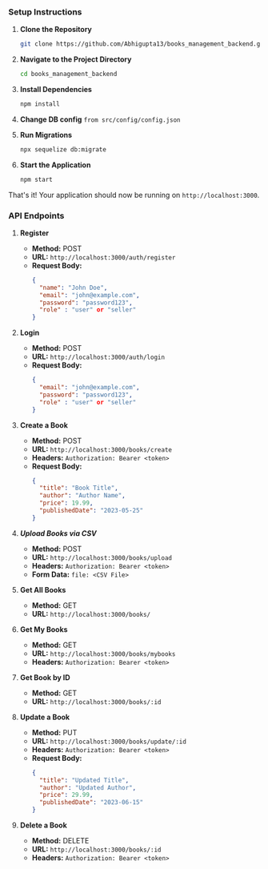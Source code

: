 ### Setup Instructions

1. **Clone the Repository**

   ```sh
   git clone https://github.com/Abhigupta13/books_management_backend.git
   ```

2. **Navigate to the Project Directory**

   ```sh
   cd books_management_backend
   ```

3. **Install Dependencies**

   ```sh
   npm install
   ```

4. **Change DB config**
   `from src/config/config.json`

5. **Run Migrations**

   ```sh
   npx sequelize db:migrate
   ```

6. **Start the Application**

   ```sh
   npm start
   ```

That's it! Your application should now be running on `http://localhost:3000`.

### API Endpoints

1. **Register**
   - **Method:** POST
   - **URL:** `http://localhost:3000/auth/register`
   - **Request Body:**
     ```json
     {
       "name": "John Doe",
       "email": "john@example.com",
       "password": "password123",
       "role" : "user" or "seller"
     }
     ```

2. **Login**
   - **Method:** POST
   - **URL:** `http://localhost:3000/auth/login`
   - **Request Body:**
     ```json
     {
       "email": "john@example.com",
       "password": "password123",
       "role" : "user" or "seller"
     }
     ```

3. **Create a Book**
   - **Method:** POST
   - **URL:** `http://localhost:3000/books/create`
   - **Headers:** `Authorization: Bearer <token>`
   - **Request Body:**
     ```json
     {
       "title": "Book Title",
       "author": "Author Name",
       "price": 19.99,
       "publishedDate": "2023-05-25"
     }
     ```

4. ***Upload Books via CSV***
   - **Method:** POST
   - **URL:** `http://localhost:3000/books/upload`
   - **Headers:** `Authorization: Bearer <token>`
   - **Form Data:** `file: <CSV File>`

5. **Get All Books**
   - **Method:** GET
   - **URL:** `http://localhost:3000/books/`

6. **Get My Books**
   - **Method:** GET
   - **URL:** `http://localhost:3000/books/mybooks`
   - **Headers:** `Authorization: Bearer <token>`

7. **Get Book by ID**
   - **Method:** GET
   - **URL:** `http://localhost:3000/books/:id`

8. **Update a Book**
   - **Method:** PUT
   - **URL:** `http://localhost:3000/books/update/:id`
   - **Headers:** `Authorization: Bearer <token>`
   - **Request Body:**
     ```json
     {
       "title": "Updated Title",
       "author": "Updated Author",
       "price": 29.99,
       "publishedDate": "2023-06-15"
     }
     ```

9. **Delete a Book**
   - **Method:** DELETE
   - **URL:** `http://localhost:3000/books/:id`
   - **Headers:** `Authorization: Bearer <token>`

